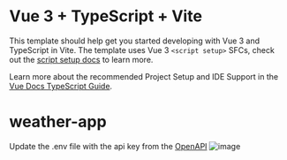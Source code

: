 # Vue 3 + TypeScript + Vite

This template should help get you started developing with Vue 3 and TypeScript in Vite. The template uses Vue 3 `<script setup>` SFCs, check out the [script setup docs](https://v3.vuejs.org/api/sfc-script-setup.html#sfc-script-setup) to learn more.

Learn more about the recommended Project Setup and IDE Support in the [Vue Docs TypeScript Guide](https://vuejs.org/guide/typescript/overview.html#project-setup).
# weather-app
Update the .env file with the api key from the [OpenAPI](https://openweathermap.org/api/one-call-3)
![image](https://github.com/user-attachments/assets/becec495-c57e-479c-bc3e-4d44dec7a52a)

